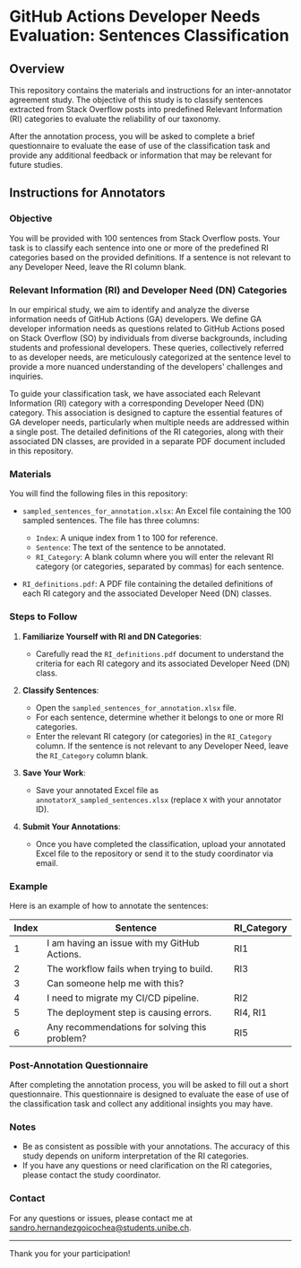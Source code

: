 # GitHub Actions Developer Needs Evaluation: Sentences Classification

## Overview

This repository contains the materials and instructions for an inter-annotator agreement study. The objective of this study is to classify sentences extracted from Stack Overflow posts into predefined Relevant Information (RI) categories to evaluate the reliability of our taxonomy.

After the annotation process, you will be asked to complete a brief questionnaire to evaluate the ease of use of the classification task and provide any additional feedback or information that may be relevant for future studies.

## Instructions for Annotators

### Objective

You will be provided with 100 sentences from Stack Overflow posts. Your task is to classify each sentence into one or more of the predefined RI categories based on the provided definitions. If a sentence is not relevant to any Developer Need, leave the RI column blank.

### Relevant Information (RI) and Developer Need (DN) Categories

In our empirical study, we aim to identify and analyze the diverse information needs of GitHub Actions (GA) developers. We define GA developer information needs as questions related to GitHub Actions posed on Stack Overflow (SO) by individuals from diverse backgrounds, including students and professional developers. These queries, collectively referred to as developer needs, are meticulously categorized at the sentence level to provide a more nuanced understanding of the developers' challenges and inquiries.

To guide your classification task, we have associated each Relevant Information (RI) category with a corresponding Developer Need (DN) category. This association is designed to capture the essential features of GA developer needs, particularly when multiple needs are addressed within a single post. The detailed definitions of the RI categories, along with their associated DN classes, are provided in a separate PDF document included in this repository.


### Materials

You will find the following files in this repository:

- `sampled_sentences_for_annotation.xlsx`: An Excel file containing the 100 sampled sentences. The file has three columns:
  - `Index`: A unique index from 1 to 100 for reference.
  - `Sentence`: The text of the sentence to be annotated.
  - `RI_Category`: A blank column where you will enter the relevant RI category (or categories, separated by commas) for each sentence.

- `RI_definitions.pdf`: A PDF file containing the detailed definitions of each RI category and the associated Developer Need (DN) classes.

### Steps to Follow

1. **Familiarize Yourself with RI and DN Categories**:
   - Carefully read the `RI_definitions.pdf` document to understand the criteria for each RI category and its associated Developer Need (DN) class.

2. **Classify Sentences**:
   - Open the `sampled_sentences_for_annotation.xlsx` file.
   - For each sentence, determine whether it belongs to one or more RI categories.
   - Enter the relevant RI category (or categories) in the `RI_Category` column. If the sentence is not relevant to any Developer Need, leave the `RI_Category` column blank.

3. **Save Your Work**:
   - Save your annotated Excel file as `annotatorX_sampled_sentences.xlsx` (replace `X` with your annotator ID).

4. **Submit Your Annotations**:
   - Once you have completed the classification, upload your annotated Excel file to the repository or send it to the study coordinator via email.

### Example

Here is an example of how to annotate the sentences:

| Index | Sentence                                            | RI_Category  |
|-------|-----------------------------------------------------|--------------|
| 1     | I am having an issue with my GitHub Actions.        | RI1          |
| 2     | The workflow fails when trying to build.            | RI3          |
| 3     | Can someone help me with this?                      |              |
| 4     | I need to migrate my CI/CD pipeline.                | RI2          |
| 5     | The deployment step is causing errors.              | RI4, RI1     |
| 6     | Any recommendations for solving this problem?       | RI5          |

### Post-Annotation Questionnaire

After completing the annotation process, you will be asked to fill out a short questionnaire. This questionnaire is designed to evaluate the ease of use of the classification task and collect any additional insights you may have.

### Notes

- Be as consistent as possible with your annotations. The accuracy of this study depends on uniform interpretation of the RI categories.
- If you have any questions or need clarification on the RI categories, please contact the study coordinator.

### Contact

For any questions or issues, please contact me at sandro.hernandezgoicochea@students.unibe.ch.

---

Thank you for your participation!
